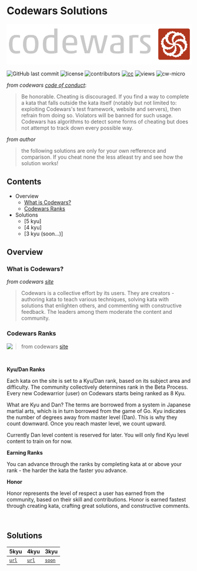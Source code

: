 # Codewars Solutions

<img src="https://raw.githubusercontent.com/codewars/branding/master/light-text-logo.png">

![GitHub last commit](https://img.shields.io/github/last-commit/nitr7gen/codewars?style=flat-square)
![license](https://img.shields.io/github/license/nitr7gen/codewars?style=flat-square)
![contributors](https://img.shields.io/github/contributors/nitr7gen/codewars?color=green&style=flat-square)
[![cc](https://api.codeclimate.com/v1/badges/2a510e29744628d78edd/maintainability)](https://codeclimate.com/github/nitr7gen/codewars/maintainability)
![views](https://hits.seeyoufarm.com/api/count/incr/badge.svg?url=https%3A%2F%2Fgithub.com%2Fnitr7gen%2Fcodewars&count_bg=%2379C83D&title_bg=%23555555&icon=codewars.svg&icon_color=%23E7E7E7&title=views&edge_flat=true)
![cw-micro](https://www.codewars.com/users/nitr7gen/badges/micro)

*from codewars [code of conduct](https://docs.codewars.com/community/rules/#:~:text=Be%20honorable.%20Cheating,every%20possible%20way)*:
>Be honorable. Cheating is discouraged. If you find a way to complete a kata that falls outside the kata itself (notably but not limited to: exploiting Codewars's test framework, website and servers), then refrain from doing so. Violators will be banned for such usage. Codewars has algorithms to detect some forms of cheating but does not attempt to track down every possible way.

*from author*
> the following solutions are only for your own refference and comparison. If you cheat none the less atleast try and see how the solution works!

## Contents

- Overview
    - [What is Codewars?]()
    - [Codewars Ranks]()
- Solutions
    - [5 kyu]
    - [4 kyu]
    - [3 kyu (soon...)]

## Overview

### What is Codewars?

*from codewars [site](https://www.codewars.com/about#:~:text=Codewars%20is%20a,community%20content%20leaders%3A)*
> Codewars is a collective effort by its users. They are creators - authoring kata to teach various techniques, solving kata with solutions that enlighten others, and commenting with constructive feedback. The leaders among them moderate the content and community.

### Codewars Ranks


<img align="left" src="https://i.ibb.co/8PXS1Zq/image.png">

> from codewars [site](https://www.codewars.com/about#:~:text=8%20kyu-,Kata,46%2C598,-%C2%A9%202022%20Codewars)

<br>

**Kyu/Dan Ranks**

Each kata on the site is set to a Kyu/Dan rank, based on its subject area and difficulty. The community collectively determines rank in the Beta Process. Every new Codewarrior (user) on Codewars starts being ranked as 8 Kyu.

What are Kyu and Dan? The terms are borrowed from a system in Japanese martial arts, which is in turn borrowed from the game of Go. Kyu indicates the number of degrees away from master level (Dan). This is why they count downward. Once you reach master level, we count upward.

Currently Dan level content is reserved for later. You will only find Kyu level content to train on for now.

**Earning Ranks**

You can advance through the ranks by completing kata at or above your rank - the harder the kata the faster you advance.

**Honor**

Honor represents the level of respect a user has earned from the community, based on their skill and contributions. Honor is earned fastest through creating kata, crafting great solutions, and constructive comments.

<br>

## Solutions

| <a id="5kyu">5kyu</a>                                                          	| <a id="4kyu">4kyu</a>                                                          	| <a id="3kyu">3kyu</a>                                                                	|
|--------------------------------------------------------------------------------	|--------------------------------------------------------------------------------	|--------------------------------------------------------------------------------------	|
| <a href="https://github.com/nitr7gen/codewars/tree/main/5kyu"><u>`url`</u></a> 	| <a href="https://github.com/nitr7gen/codewars/tree/main/4kyu"><u>`url`</u></a> 	| <a href="https://github.com/nitr7gen/codewars/tree/main/3kyu"><u>`soon`</u></a> 	|

